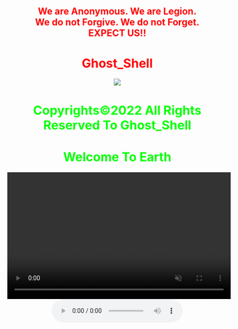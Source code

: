 <html>
    <center>
     <h2 style="color:red">
    We are Anonymous.
    We are Legion.<br>
    We do not Forgive.
    We do not Forget.<br>EXPECT US!!<br></h2>   
    <link rel="icon" type="image/x-icon" href="favicon.ico">
    <link rel="stylesheet" href="world.css">
      <h1 style="color:red">Ghost_Shell</h1><img src="https://i.ibb.co/SmLz9Fr/GHOOST.png"><br>
      <h1 style="color:#00ff00">Copyrights&copy;2022 All Rights Reserved To Ghost_Shell</h1>
    <div class="social">
            <ul class="social">
<a class="li.social-icon" href="https://www.facebook.com/"><ion-icon name="logo-facebook"></ion-icon></a>
<a class="li.social-icon" href="https://twitter.com/"><ion-icon name="logo-twitter"></ion-icon></a>
<a class="li.social-icon" href="https://www.instagram.com/"><ion-icon name="logo-instagram"></ion-icon></a>
<a class="li.social-icon" href="https://www.youtube.com/"><ion-icon name="logo-youtube"></ion-icon></a>
<a class="li.social-icon" href="https://github.com/"><ion-icon name="logo-github"></ion-icon></a>
            </ul>
    </div>
<body>
      <h1 style="color:#00ff00">Welcome To Earth</h1>
	<video controls muted autoplay="autoplay" height="291" width="512">
  <source src="https://github.githubassets.com/images/modules/site/home/globe-500.h264.mp4" type="video/mp4"/>
</video>
<script type="module" src="https://unpkg.com/ionicons@5.5.2/dist/ionicons/ionicons.esm.js"></script>
<script nomodule src="https://unpkg.com/ionicons@5.5.2/dist/ionicons/ionicons.js"></script>
   <audio controls loop autoplay height="" width="">
<audio autoplay="true" src="Anonymous Hackers Song-We Are Anonymous.mp3"></audio>
     <script>alert("😎It is our great pleasure to have you on board!.A hearty welcome to you😎")</script>
</body>
